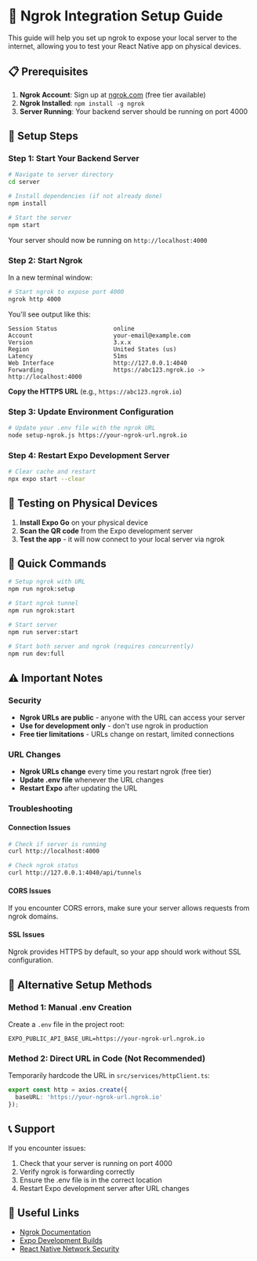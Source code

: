 # 🚀 Ngrok Integration Setup Guide

This guide will help you set up ngrok to expose your local server to the internet, allowing you to test your React Native app on physical devices.

## 📋 Prerequisites

1. **Ngrok Account**: Sign up at [ngrok.com](https://ngrok.com) (free tier available)
2. **Ngrok Installed**: `npm install -g ngrok`
3. **Server Running**: Your backend server should be running on port 4000

## 🔧 Setup Steps

### Step 1: Start Your Backend Server

```bash
# Navigate to server directory
cd server

# Install dependencies (if not already done)
npm install

# Start the server
npm start
```

Your server should now be running on `http://localhost:4000`

### Step 2: Start Ngrok

In a new terminal window:

```bash
# Start ngrok to expose port 4000
ngrok http 4000
```

You'll see output like this:
```
Session Status                online
Account                       your-email@example.com
Version                       3.x.x
Region                        United States (us)
Latency                       51ms
Web Interface                 http://127.0.0.1:4040
Forwarding                    https://abc123.ngrok.io -> http://localhost:4000
```

**Copy the HTTPS URL** (e.g., `https://abc123.ngrok.io`)

### Step 3: Update Environment Configuration

```bash
# Update your .env file with the ngrok URL
node setup-ngrok.js https://your-ngrok-url.ngrok.io
```

### Step 4: Restart Expo Development Server

```bash
# Clear cache and restart
npx expo start --clear
```

## 📱 Testing on Physical Devices

1. **Install Expo Go** on your physical device
2. **Scan the QR code** from the Expo development server
3. **Test the app** - it will now connect to your local server via ngrok

## 🔄 Quick Commands

```bash
# Setup ngrok with URL
npm run ngrok:setup

# Start ngrok tunnel
npm run ngrok:start

# Start server
npm run server:start

# Start both server and ngrok (requires concurrently)
npm run dev:full
```

## ⚠️ Important Notes

### Security
- **Ngrok URLs are public** - anyone with the URL can access your server
- **Use for development only** - don't use ngrok in production
- **Free tier limitations** - URLs change on restart, limited connections

### URL Changes
- **Ngrok URLs change** every time you restart ngrok (free tier)
- **Update .env file** whenever the URL changes
- **Restart Expo** after updating the URL

### Troubleshooting

#### Connection Issues
```bash
# Check if server is running
curl http://localhost:4000

# Check ngrok status
curl http://127.0.0.1:4040/api/tunnels
```

#### CORS Issues
If you encounter CORS errors, make sure your server allows requests from ngrok domains.

#### SSL Issues
Ngrok provides HTTPS by default, so your app should work without SSL configuration.

## 🎯 Alternative Setup Methods

### Method 1: Manual .env Creation
Create a `.env` file in the project root:
```env
EXPO_PUBLIC_API_BASE_URL=https://your-ngrok-url.ngrok.io
```

### Method 2: Direct URL in Code (Not Recommended)
Temporarily hardcode the URL in `src/services/httpClient.ts`:
```typescript
export const http = axios.create({ 
  baseURL: 'https://your-ngrok-url.ngrok.io' 
});
```

## 📞 Support

If you encounter issues:
1. Check that your server is running on port 4000
2. Verify ngrok is forwarding correctly
3. Ensure the .env file is in the correct location
4. Restart Expo development server after URL changes

## 🔗 Useful Links

- [Ngrok Documentation](https://ngrok.com/docs)
- [Expo Development Builds](https://docs.expo.dev/develop/development-builds/introduction/)
- [React Native Network Security](https://reactnative.dev/docs/network-security)

